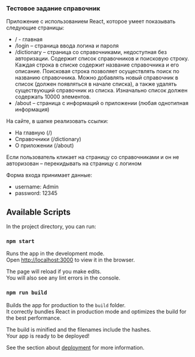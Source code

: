 ### Тестовое задание справочник 

Приложение с использованием React, которое умеет показывать следующие
страницы:
* / - главная
* /login – страница ввода логина и пароля
* /dictionary – страница со справочниками, недоступная без авторизации. Содержит
список справочников и поисковую строку. Каждая строка в списке содержит
название справочника и его описание. Поисковая строка позволяет осуществлять
поиск по названию справочника. Можно добавлять новый справочник в список
(должен появляться в начале списка), а также удалять существующий справочник
из списка. Изначально список должен содержать 10000 элементов.
* /about – страница с информаций о приложении (любая однотипная информация)

На сайте, в шапке реализовать ссылки:
* На главную (/)
* Справочники (/dictionary)
* О приложении (/about)

Если пользователь кликает на страницу со справочниками и он не авторизован –
перекидывать на страницу с логином

Форма входа принимает данные:
* username: Admin
* password: 12345

## Available Scripts

In the project directory, you can run:

### `npm start`

Runs the app in the development mode.\
Open [http://localhost:3000](http://localhost:3000) to view it in the browser.

The page will reload if you make edits.\
You will also see any lint errors in the console.

### `npm run build`

Builds the app for production to the `build` folder.\
It correctly bundles React in production mode and optimizes the build for the best performance.

The build is minified and the filenames include the hashes.\
Your app is ready to be deployed!

See the section about [deployment](https://facebook.github.io/create-react-app/docs/deployment) for more information.
